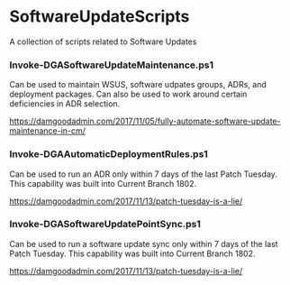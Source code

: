 # SoftwareUpdateScripts
A collection of scripts related to Software Updates

### Invoke-DGASoftwareUpdateMaintenance.ps1
Can be used to maintain WSUS, software udpates groups, ADRs, and deployment packages.  Can also be used to work around certain deficiencies in ADR selection.

https://damgoodadmin.com/2017/11/05/fully-automate-software-update-maintenance-in-cm/

### Invoke-DGAAutomaticDeploymentRules.ps1
Can be used to run an ADR only within 7 days of the last Patch Tuesday.  This capability was built into Current Branch 1802.

https://damgoodadmin.com/2017/11/13/patch-tuesday-is-a-lie/

### Invoke-DGASoftwareUpdatePointSync.ps1
Can be used to run a software update sync only within 7 days of the last Patch Tuesday.  This capability was built into Current Branch 1802.

https://damgoodadmin.com/2017/11/13/patch-tuesday-is-a-lie/
